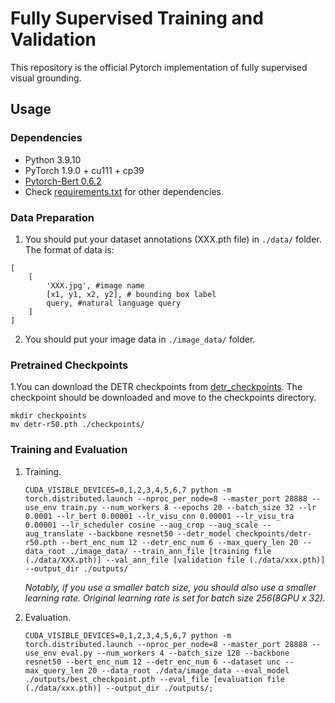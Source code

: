 # Fully Supervised Training and Validation

This repository is the official Pytorch implementation of fully supervised visual grounding.

## Usage

### Dependencies
- Python 3.9.10
- PyTorch 1.9.0 + cu111 + cp39
- [Pytorch-Bert 0.6.2](https://pypi.org/project/pytorch-pretrained-bert/)
- Check [requirements.txt](requirements.txt) for other dependencies. 

### Data Preparation

1. You should put your dataset annotations (XXX.pth file) in `./data/` folder. The format of data is:
```
[
    [
        'XXX.jpg', #image name
        [x1, y1, x2, y2], # bounding box label
        query, #natural language query
    ]
]
```
2. You should put your image data in `./image_data/` folder. 

### Pretrained Checkpoints
1.You can download the DETR checkpoints from [detr_checkpoints](https://disk.pku.edu.cn:443/link/2BB0B32AF9FB5FEF7CBE443D5642A6B7). The checkpoint should be downloaded and move to the checkpoints directory.

```
mkdir checkpoints
mv detr-r50.pth ./checkpoints/
```

### Training and Evaluation

1.  Training. 
    ```
    CUDA_VISIBLE_DEVICES=0,1,2,3,4,5,6,7 python -m torch.distributed.launch --nproc_per_node=8 --master_port 28888 --use_env train.py --num_workers 8 --epochs 20 --batch_size 32 --lr 0.0001 --lr_bert 0.00001 --lr_visu_cnn 0.00001 --lr_visu_tra 0.00001 --lr_scheduler cosine --aug_crop --aug_scale --aug_translate --backbone resnet50 --detr_model checkpoints/detr-r50.pth --bert_enc_num 12 --detr_enc_num 6 --max_query_len 20 --data_root ./image_data/ --train_ann_file [training file (./data/XXX.pth)] --val_ann_file [validation file (./data/xxx.pth)] --output_dir ./outputs/
    ```
    *Notably, if you use a smaller batch size, you should also use a smaller learning rate. Original learning rate is set for batch size 256(8GPU x 32).* 

2.  Evaluation.
    ```
    CUDA_VISIBLE_DEVICES=0,1,2,3,4,5,6,7 python -m torch.distributed.launch --nproc_per_node=8 --master_port 28888 --use_env eval.py --num_workers 4 --batch_size 128 --backbone resnet50 --bert_enc_num 12 --detr_enc_num 6 --dataset unc --max_query_len 20 --data_root ./data/image_data --eval_model ./outputs/best_checkpoint.pth --eval_file [evaluation file (./data/xxx.pth)] --output_dir ./outputs/;
    ```
